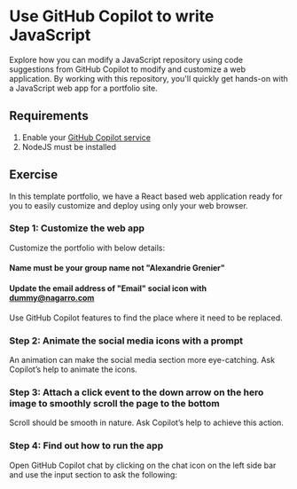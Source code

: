 # Use GitHub Copilot to write JavaScript

Explore how you can modify a JavaScript repository using code suggestions from GitHub Copilot to modify and customize a web application. By working with this repository, you'll quickly get hands-on with a JavaScript web app for a portfolio site.

## Requirements

1. Enable your [GitHub Copilot service](https://github.com/github-copilot/signup)
1. NodeJS must be installed

##  Exercise

In this template portfolio, we have a React based web application ready for you to easily customize and deploy using only your web browser.


###  Step 1: Customize the web app

Customize the portfolio with below details:
#### Name must be your group name not "Alexandrie Grenier"
#### Update the email address of "Email" social icon with dummy@nagarro.com

Use GitHub Copilot features to find the place where it need to be replaced.


###  Step 2: Animate the social media icons with a prompt

An animation can make the social media section more eye-catching. Ask Copilot’s help to animate the icons.


###  Step 3: Attach a click event to the down arrow on the hero image to smoothly scroll the page to the bottom

Scroll should be smooth in nature. Ask Copilot’s help to achieve this action.


###  Step 4: Find out how to run the app

Open GitHub Copilot chat by clicking on the chat icon on the left side bar and use the input section to ask the following:

